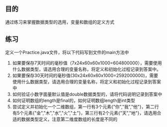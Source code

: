 ## 目的
通过练习来掌握数据类型的选用，变量和数组的定义方式

## 练习
定义一个Practice.java文件，将以下代码写到文件的main方法中
1. 如果要保存7天时间的毫秒值（7x24x60x60x1000=604800000），需要使用什么数据类型，请选用合理的变量名称，将定义和初始化过程记录到答案中。
2. 如果要保存30天时间的毫秒值(30x24x60x60x1000=2592000000)，需要使用什么数据类型，请选用合理的变量名称，将定义和初始化过程记录到答案中
3. 如何验证小数字面量默认值是double数据类型的，请将代码说明记录到答案中
3. 如何证明数组的length是final的，如何证明数组length是int类型
4. 尝试定义并初始化一个二维数组，第一行有3个元素{"你","我","他"}，第二行有5个元素{"金","木","水","火","土"}，第三行有2个元素{"天","地"}，请选用合适的数据类型定义，注意第二维度数组的长度是不同的